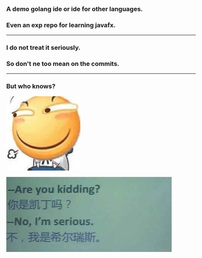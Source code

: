 ### A demo golang ide or ide for other languages.
### Even an exp repo for learning javafx.

---

### I do not treat it seriously.
### So don't ne too mean on the commits.

---

### But who knows?

![](pic.jpg)

![](serious.jpg)